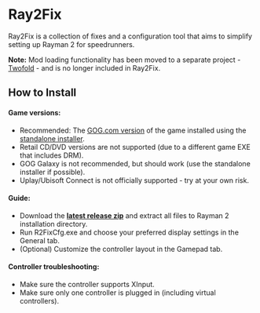 # Ray2Fix

Ray2Fix is a collection of fixes and a configuration tool that aims to simplify setting up Rayman 2 for speedrunners.

**Note:** Mod loading functionality has been moved to a separate project - [Twofold](https://github.com/spitfirex86/Twofold) - and is no longer included in Ray2Fix.

## How to Install

#### Game versions:
- Recommended: The [GOG.com version](https://www.gog.com/game/rayman_2_the_great_escape) of the game installed using the [standalone installer](https://www.gog.com/downloads/rayman_2_the_great_escape/en1installer0).
- Retail CD/DVD versions are not supported (due to a different game EXE that includes DRM).
- GOG Galaxy is not recommended, but should work (use the standalone installer if possible).
- Uplay/Ubisoft Connect is not officially supported - try at your own risk.

#### Guide:
- Download the **[latest release zip](https://github.com/spitfirex86/Ray2Fix/releases/latest)** and extract all files to Rayman 2 installation directory.
- Run R2FixCfg.exe and choose your preferred display settings in the General tab.
- (Optional) Customize the controller layout in the Gamepad tab.

#### Controller troubleshooting:
- Make sure the controller supports XInput.
- Make sure only one controller is plugged in (including virtual controllers).
